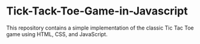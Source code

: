 # Tick-Tack-Toe-Game-in-Javascript
This repository contains a simple implementation of the classic Tic Tac Toe game using HTML, CSS, and JavaScript.
